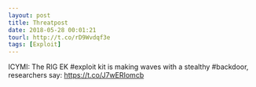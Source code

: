 ```yaml
---
layout: post
title: Threatpost
date: 2018-05-28 00:01:21
tourl: http://t.co/rD9Wvdqf3e
tags: [Exploit]
---
```

ICYMI: The RIG EK #exploit kit is making waves with a stealthy #backdoor, researchers say: https://t.co/J7wERIomcb
